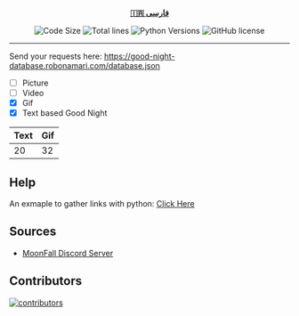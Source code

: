 <div align="center">

[**🇮🇷 فارسی**](README_fa.md)
</div>

<p align="center">
    <img src="https://img.shields.io/github/languages/code-size/robonamari/Good_Night-database?style=flat" alt="Code Size">
    <img src="https://tokei.rs/b1/github/robonamari/Good_Night-database?style=flat" alt="Total lines">
    <img src="https://img.shields.io/badge/python-%5E3.7-blue" alt="Python Versions">
    <img src="https://img.shields.io/github/license/robonamari/Good_Night-database" alt="GitHub license">
</p>

---

Send your requests here: https://good-night-database.robonamari.com/database.json
- [ ] Picture
- [ ] Video
- [x] Gif
- [x] Text based Good Night

| Text | Gif |
| ---- | --- |
| 20   | 32  |

## Help
An exmaple to gather links with python:
[Click Here](https://github.com/robonamari/Good_Night-database/blob/main/main.py)


## Sources
* [MoonFall Discord Server](https://discord.gg/BsaC3QgEQz)


## Contributors
[![contributors](https://contrib.rocks/image?repo=robonamari/Good_Night-database)](https://github.com/robonamari/Good_Night-database/graphs/contributors)

